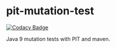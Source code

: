 # pit-mutation-test

[![Codacy Badge](https://api.codacy.com/project/badge/Grade/989a28ee16474f0c8d6c6204be70e0d1)](https://www.codacy.com/app/janweinschenker/pit-mutation-test?utm_source=github.com&utm_medium=referral&utm_content=janweinschenker/pit-mutation-test&utm_campaign=badger)

Java 9 mutation tests with PIT and maven.
